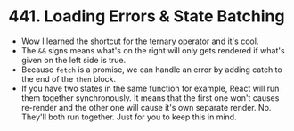 # 441. Loading Errors & State Batching
- Wow I learned the shortcut for the ternary operator and it's cool.
- The `&&` signs means what's on the right will only gets rendered if what's given on the left side is true.
- Because `fetch` is a promise, we can handle an error by adding catch to the end of the `then` block.
- If you have two states in the same function for example, React will run them together synchronously. It means that the first one won't causes re-render and the other one will cause it's own separate render. No. They'll both run together. Just for you to keep this in mind. 